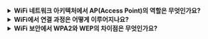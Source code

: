 <details>
  <summary><strong>WiFi 네트워크 아키텍처에서 AP(Access Point)의 역할은 무엇인가요?</strong></summary>
  
---

**무선 기기와 유선 네트워크 간의 중계 역할**을 함.

### **AP의 주요 기능**
1. **무선 신호 전송 및 수신**  
   - 클라이언트 기기와 연결하여 **데이터를 송수신**  

2. **유선 네트워크와 무선 네트워크 연결**  
   - AP는 **이더넷(Ethernet) 또는 광 네트워크**와 연결됨  

3. **WiFi 연결 관리 (Association & Authentication)**  
   - AP는 기기들이 **SSID를 검색하고 연결할 수 있도록 Beacon 프레임 전송**  
   - WPA2 등 **보안 인증 방식 지원**  

4. **채널 및 대역폭 관리**  
   - **주파수 간섭을 최소화**하여 성능 최적화

---

</details>
<details>
  <summary><strong>WiFi에서 연결 과정은 어떻게 이루어지나요?</strong></summary>
  
---

WiFi 기기가 네트워크에 접속하기 위해서는 **AP와 연결(Association) 및 인증(Authentication) 과정**이 필요함.

### **WiFi 연결 과정**
1. AP가 주기적으로 Beacon 프레임 전송 (SSID 및 MAC 주소 포함)  
2. 클라이언트(무선 기기)가 Beacon을 수신하고 AP 선택  
3. Association 요청 프레임 전송 → AP가 응답(Association 완료)  
4. 인증(Authentication) 과정 수행 (MAC 인증, WPA2, 802.1X 등)
5. IP 주소 할당 (DHCP) → 네트워크 연결 완료  

WiFi 환경에서는 신호 강도가 높은 AP를 선택하는 것이 일반적이지만, 사용자 수와 네트워크 부하를 고려한 최적화 알고리즘이 필요함.


---

</details>
<details>
  <summary><strong>WiFi 보안에서 WPA2와 WEP의 차이점은 무엇인가요?</strong></summary>
  
---

WiFi 보안 프로토콜은 무선 통신의 **보안성을 강화하는 역할**

### **WPA2 vs. WEP 비교**
| **보안 방식** | **암호화 방식** | **보안 수준** | **특징** |
|--------------|--------------|------------|----------|
| **WEP (Wired Equivalent Privacy)** | RC4 | 낮음 | 암호화 키가 취약하여 해킹 가능 |
| **WPA (WiFi Protected Access)** | TKIP | 보통 | 보안 강화, 하지만 WPA2보다 약함 |
| **WPA2 (WiFi Protected Access 2)** | AES | 높음 | 현재 가장 보편적으로 사용됨 |
| **WPA3** | SAE | 매우 높음 | 최신 표준, 보안성 향상 |

- **WEP는 암호화 방식이 취약하여 사용 권장 X**
- **기업 환경에서는 802.1X 인증(RADIUS 서버 사용)이 일반적**
- **개인 환경에서는 WPA2-PSK(Pre-Shared Key) 방식 사용**  

---

</details>
